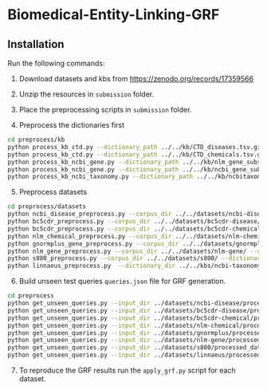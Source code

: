 # Biomedical-Entity-Linking-GRF

## Installation

Run the following commands:

1. Download datasets and kbs from https://zenodo.org/records/17359566 

3. Unzip the resources in `submission` folder.
   
4. Place the preprocessing scripts in `submission` folder.
   
5. Preprocess the dictionaries first

```bash
cd preprocess/kb
python process_kb_ctd.py --dictionary_path ../../kb/CTD_diseases.tsv.gz --output_dir ../../kbs/ctd-disease
python process_kb_ctd.py --dictionary_path ../../kb/CTD_chemicals.tsv.gz --output_dir ../../kbs/ctd-chemical
python process_kb_ncbi_gene.py --dictionary_path ../../kb/nlm_gene_subset.txt --output_dir ../../kbs/ncbi-gene/nlm
python process_kb_ncbi_gene.py --dictionary_path ../../kb/ncbi_gene_subset.txt --output_dir ../../kbs/ncbi-gene/gnormplus
python process_kb_ncbi_taxonomy.py --dictionary_path ../../kb/ncbitaxon.obo --output_dir ../../kbs/ncbi-taxonomy
```

5. Preprocess datasets

```bash
cd preprocess/datasets
python ncbi_disease_preprocess.py --corpus_dir ../../datasets/ncbi-disease/ --dictionary_dir ../../kbs/ctd-disease --output_dir ../../datasets/ncbi-disease/processed_data/
python bc5cdr_preprocess.py --corpus_dir ../../datasets/bc5cdr-disease/ --dictionary_dir ../../kbs/ctd-disease --output_dir ../../datasets/bc5cdr-disease/processed_data/ --type disease
python bc5cdr_preprocess.py --corpus_dir ../../datasets/bc5cdr-chemical/ --dictionary_dir ../../kbs/ctd-chemical --output_dir ../../datasets/bc5cdr-chemical/processed_data/ --type chemical
python nlm_chemical_preprocess.py --corpus_dir ../../datasets/nlm-chemical/ --dictionary_dir ../../kbs/ctd-chemical --output_dir ../../datasets/nlm-chemical/processed_data/
python gnormplus_gene_preprocess.py --corpus_dir ../../datasets/gnormplus/ --dictionary_dir ../../kbs/ncbi-gene/gnormplus/ --output_dir ../../datasets/gnormplus/processed_data/
python nlm_gene_preprocess.py --corpus_dir ../../datasets/nlm-gene/ --dictionary_dir ../../kbs/ncbi-gene/nlm/ --output_dir ../../datasets/nlm-gene/processed_data/
python s800_preprocess.py --corpus_dir ../../datasets/s800/ --dictionary_dir ../../kbs/ncbi-taxonomy/ --output_dir ../../datasets/s800/processed_data/
python linnaeus_preprocess.py  --dictionary_dir ../../kbs/ncbi-taxonomy/ --output_dir ../../datasets/linnaeus/processed_data/
```

6. Build unseen test queries `queries.json` file for GRF generation.

```bash
cd preprocess
python get_unseen_queries.py --input_dir ../datasets/ncbi-disease/processed_data/
python get_unseen_queries.py --input_dir ../datasets/bc5cdr-disease/processed_data/
python get_unseen_queries.py --input_dir ../datasets/bc5cdr-chemical/processed_data/
python get_unseen_queries.py --input_dir ../datasets/nlm-chemical/processed_data/
python get_unseen_queries.py --input_dir ../datasets/gnormplus/processed_data/
python get_unseen_queries.py --input_dir ../datasets/nlm-gene/processed_data/
python get_unseen_queries.py --input_dir ../datasets/s800/processed_data/
python get_unseen_queries.py --input_dir ../datasets/linnaeus/processed_data/
```

7. To reproduce the GRF results run the `apply_grf.py` script for each dataset.
